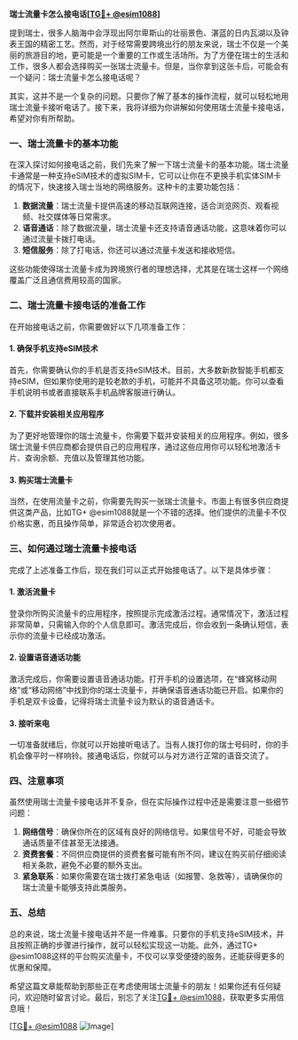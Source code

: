 **瑞士流量卡怎么接电话[[TG💪+ @esim1088](https://t.me/s/esim1088)]**

提到瑞士，很多人脑海中会浮现出阿尔卑斯山的壮丽景色、湛蓝的日内瓦湖以及钟表王国的精密工艺。然而，对于经常需要跨境出行的朋友来说，瑞士不仅是一个美丽的旅游目的地，更可能是一个重要的工作或生活场所。为了方便在瑞士的生活和工作，很多人都会选择购买一张瑞士流量卡。但是，当你拿到这张卡后，可能会有一个疑问：瑞士流量卡怎么接电话呢？

其实，这并不是一个复杂的问题。只要你了解了基本的操作流程，就可以轻松地用瑞士流量卡接听电话了。接下来，我将详细为你讲解如何使用瑞士流量卡接电话，希望对你有所帮助。

### 一、瑞士流量卡的基本功能

在深入探讨如何接电话之前，我们先来了解一下瑞士流量卡的基本功能。瑞士流量卡通常是一种支持eSIM技术的虚拟SIM卡，它可以让你在不更换手机实体SIM卡的情况下，快速接入瑞士当地的网络服务。这种卡的主要功能包括：

1. **数据流量**：瑞士流量卡提供高速的移动互联网连接，适合浏览网页、观看视频、社交媒体等日常需求。
2. **语音通话**：除了数据流量，瑞士流量卡还支持语音通话功能，这意味着你可以通过流量卡拨打电话。
3. **短信服务**：除了打电话，你还可以通过流量卡发送和接收短信。

这些功能使得瑞士流量卡成为跨境旅行者的理想选择，尤其是在瑞士这样一个网络覆盖广泛且通信费用较高的国家。

### 二、瑞士流量卡接电话的准备工作

在开始接电话之前，你需要做好以下几项准备工作：

#### 1. 确保手机支持eSIM技术

首先，你需要确认你的手机是否支持eSIM技术。目前，大多数新款智能手机都支持eSIM，但如果你使用的是较老款的手机，可能并不具备这项功能。你可以查看手机说明书或者直接联系手机品牌客服进行确认。

#### 2. 下载并安装相关应用程序

为了更好地管理你的瑞士流量卡，你需要下载并安装相关的应用程序。例如，很多瑞士流量卡供应商都会提供自己的应用程序，通过这些应用你可以轻松地激活卡片、查询余额、充值以及管理其他功能。

#### 3. 购买瑞士流量卡

当然，在使用流量卡之前，你需要先购买一张瑞士流量卡。市面上有很多供应商提供这类产品，比如TG+ @esim1088就是一个不错的选择。他们提供的流量卡不仅价格实惠，而且操作简单，非常适合初次使用者。

### 三、如何通过瑞士流量卡接电话

完成了上述准备工作后，现在我们可以正式开始接电话了。以下是具体步骤：

#### 1. 激活流量卡

登录你所购买流量卡的应用程序，按照提示完成激活过程。通常情况下，激活过程非常简单，只需输入你的个人信息即可。激活完成后，你会收到一条确认短信，表示你的流量卡已经成功激活。

#### 2. 设置语音通话功能

激活完成后，你需要设置语音通话功能。打开手机的设置选项，在“蜂窝移动网络”或“移动网络”中找到你的瑞士流量卡，并确保语音通话功能已开启。如果你的手机是双卡设备，记得将瑞士流量卡设为默认的语音通话卡。

#### 3. 接听来电

一切准备就绪后，你就可以开始接听电话了。当有人拨打你的瑞士号码时，你的手机会像平时一样响铃。接通电话后，你就可以与对方进行正常的语音交流了。

### 四、注意事项

虽然使用瑞士流量卡接电话并不复杂，但在实际操作过程中还是需要注意一些细节问题：

1. **网络信号**：确保你所在的区域有良好的网络信号。如果信号不好，可能会导致通话质量不佳甚至无法接通。
2. **资费套餐**：不同供应商提供的资费套餐可能有所不同，建议在购买前仔细阅读相关条款，避免不必要的额外支出。
3. **紧急联系**：如果你需要在瑞士拨打紧急电话（如报警、急救等），请确保你的瑞士流量卡能够支持此类服务。

### 五、总结

总的来说，瑞士流量卡接电话并不是一件难事。只要你的手机支持eSIM技术，并且按照正确的步骤进行操作，就可以轻松实现这一功能。此外，通过TG+ @esim1088这样的平台购买流量卡，不仅可以享受便捷的服务，还能获得更多的优惠和保障。

希望这篇文章能帮助到那些正在考虑使用瑞士流量卡的朋友！如果你还有任何疑问，欢迎随时留言讨论。最后，别忘了关注[TG💪+ @esim1088](https://t.me/s/esim1088)，获取更多实用信息哦！

[[TG💪+ @esim1088](https://t.me/s/esim1088) ![Image](https://i.postimg.cc/4NQfJmqS/Snipaste-2025-05-13-00-14-12.png)]